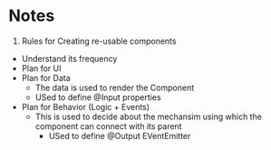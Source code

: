 # Notes

1. Rules for Creating re-usable components
  - Understand its frequency
  - Plan for UI
  - Plan for Data
    - The data is used to render the Component
    - USed to define @Input properties
  - Plan for Behavior (Logic + Events)
    - This is used to decide about the mechansim using which the component can connect with its parent     
      - USed to define @Output EVentEmitter
